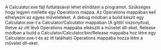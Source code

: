 A Calculator.exe fájl futtatásával lehet elindítani a programot. Szükséges hogy legyen mellette egy Operations mappa. Az Operations mappában kell elhelyezni az egyes műveleteket. A debug módban a build készít egy Calculator.exe-t a Calculator/Calculator mappában (A gittől viszonyítva), illetve az ott lévő Operations mappába elkészíti a művelet dll-eket. Release módban a build a Calculator/Calculator/bin/Release mappába hoz létre egy Calculator.exe-t és az itt található Operations mappába hozza létre a művelet dll-eket.